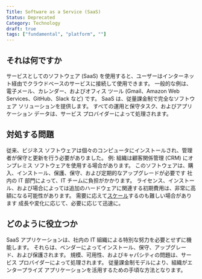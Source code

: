 ```yaml
---
Title: Software as a Service (SaaS)
Status: Deprecated
Category: Technology
draft: true
tags: ["fundamental", "platform", ""]
---
```


## それは何ですか

サービスとしてのソフトウェア (SaaS) を使用すると、ユーザーはインターネット経由でクラウドベースのサービスに接続して使用できます。
一般的な例は、電子メール、カレンダー、およびオフィス ツール (Gmail、Amazon Web Services、GitHub、Slack など) です。
SaaS は、従量課金制で完全なソフトウェア ソリューションを提供します。
すべての運用と保守タスク、およびアプリケーション データは、サービス プロバイダーによって処理されます。

## 対処する問題

従来、ビジネス ソフトウェアは個々のコンピュータにインストールされ、管理者が保守と更新を行う必要がありました。
例: 組織は顧客関係管理 (CRM) にオンプレミス ソフトウェアを使用する場合があります。
このソフトウェアは、購入、インストール、保護、保守、および定期的なアップグレードが必要です
社内の IT 部門によって、IT チームに負担がかかります。
ライセンス、インストール、および場合によっては追加のハードウェアに関連する初期費用は、非常に高額になる可能性があります。
需要に応えて[スケール](/scalability/)するのも難しい場合があります
成長や変化に応じて、必要に応じて迅速に。

## どのように役立つか

SaaS アプリケーションは、社内の IT 組織による特別な努力を必要とせずに機能します。
それらは、ベンダーによってインストール、保守、アップグレード、および保護されます。
規模、可用性、およびキャパシティの問題は、サービス プロバイダーによって処理されます。
従量課金制モデルにより、組織がエンタープライズ アプリケーションを活用するための手頃な方法となります。
